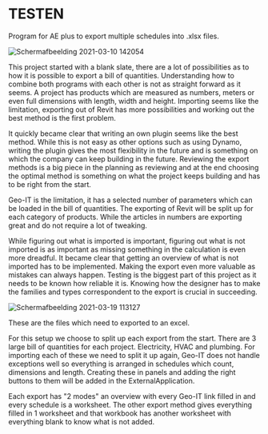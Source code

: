 # TESTEN
Program for AE plus to export multiple schedules into .xlsx files. 

![Schermafbeelding 2021-03-10 142054](https://user-images.githubusercontent.com/39960806/111767832-780d8500-88a7-11eb-9355-dec7a0eebd0f.png)


This project started with a blank slate, there are a lot of possibilities as to how it is possible to export a bill of quantities. Understanding how to combine both programs with each other is not as straight forward as it seems. A project has products which are measured as numbers, meters or even full dimensions with length, width and height. Importing seems like the limitation, exporting out of Revit has more possibilities and working out the best method is the first problem. 


It quickly became clear that writing an own plugin seems like the best method. While this is not easy as other options such as using Dynamo, writing the plugin gives the most flexibility in the future and is something on which the company can keep building in the future. Reviewing the export methods is a big piece in the planning as reviewing and at the end choosing the optimal method is something on what the project keeps building and has to be right from the start.


Geo-IT is the limitation, it has a selected number of parameters which can be loaded in the bill of quantities. The exporting of Revit will be split up for each category of products. While the articles in numbers are exporting great and do not require a lot of tweaking.


While figuring out what is imported is important, figuring out what is not imported is as important as missing something in the calculation is even more dreadful. It became clear that getting an overview of what is not imported has to be implemented. Making the export even more valuable as mistakes can always happen. Testing is the biggest part of this project as it needs to be known how reliable it is. Knowing how the designer has to make the families and types correspondent to the export is crucial in succeeding. 

![Schermafbeelding 2021-03-19 113127](https://user-images.githubusercontent.com/39960806/111767160-b22a5700-88a6-11eb-9a69-8d9872a694cd.png)

These are the files which need to exported to an excel. 

For this setup we choose to split up each export from the start. There are 3 large bill of quantities for each project. Electricity, HVAC and plumbing. For importing each of these we need to split it up again, Geo-IT does not handle exceptions well so everything is arranged in schedules which count, dimensions and length. Creating these in panels and adding the right buttons to them will be added in the ExternalApplication. 

Each export has "2 modes" an overview with every Geo-IT link filled in and every schedule is a worksheet. The other export method gives everything filled in 1 worksheet and that workbook has another worksheet with everything blank to know what is not added.
